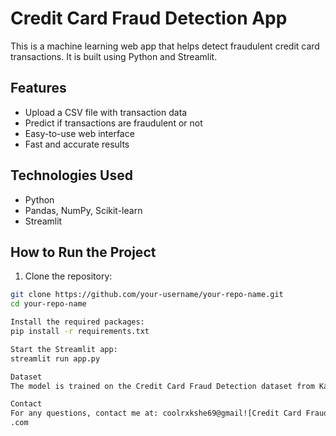 # Credit Card Fraud Detection App

This is a machine learning web app that helps detect fraudulent credit card transactions. It is built using Python and Streamlit.

## Features

- Upload a CSV file with transaction data
- Predict if transactions are fraudulent or not
- Easy-to-use web interface
- Fast and accurate results

## Technologies Used

- Python  
- Pandas, NumPy, Scikit-learn  
- Streamlit

## How to Run the Project

1. Clone the repository:

```bash
git clone https://github.com/your-username/your-repo-name.git
cd your-repo-name

Install the required packages:
pip install -r requirements.txt

Start the Streamlit app:
streamlit run app.py

Dataset
The model is trained on the Credit Card Fraud Detection dataset from Kaggle.

Contact
For any questions, contact me at: coolrxkshe69@gmail![Credit Card Fraud app pic1](https://github.com/user-attachments/assets/579a6489-b214-4574-bc11-2e74e9ac1bec)
.com
